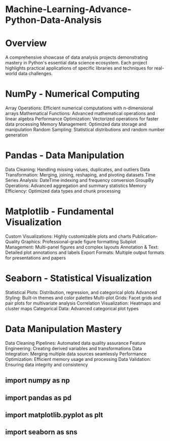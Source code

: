 # Machine-Learning-Advance-Python-Data-Analysis
# Overview
A comprehensive showcase of data analysis projects demonstrating mastery in Python's essential data science ecosystem. Each project highlights practical applications of specific libraries and techniques for real-world data challenges.

# NumPy - Numerical Computing
Array Operations: Efficient numerical computations with n-dimensional arrays
Mathematical Functions: Advanced mathematical operations and linear algebra
Performance Optimization: Vectorized operations for faster data processing
Memory Management: Optimized data storage and manipulation
Random Sampling: Statistical distributions and random number generation

# Pandas - Data Manipulation
Data Cleaning: Handling missing values, duplicates, and outliers
Data Transformation: Merging, joining, reshaping, and pivoting datasets
Time Series Analysis: DateTime indexing and frequency conversion
GroupBy Operations: Advanced aggregation and summary statistics
Memory Efficiency: Optimized data types and chunk processing

# Matplotlib - Fundamental Visualization
Custom Visualizations: Highly customizable plots and charts
Publication-Quality Graphics: Professional-grade figure formatting
Subplot Management: Multi-panel figures and complex layouts
Annotation & Text: Detailed plot annotations and labels
Export Formats: Multiple output formats for presentations and papers

# Seaborn - Statistical Visualization
Statistical Plots: Distribution, regression, and categorical plots
Advanced Styling: Built-in themes and color palettes
Multi-plot Grids: Facet grids and pair plots for multivariate analysis
Correlation Visualization: Heatmaps and cluster maps
Categorical Data: Advanced categorical plot types

# Data Manipulation Mastery
Data Cleaning Pipelines: Automated data quality assurance
Feature Engineering: Creating derived variables and transformations
Data Integration: Merging multiple data sources seamlessly
Performance Optimization: Efficient memory usage and processing
Data Validation: Ensuring data integrity and consistency

## import numpy as np
## import pandas as pd
## import matplotlib.pyplot as plt
## import seaborn as sns
